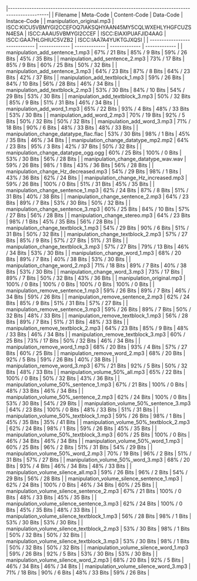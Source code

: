 |-----------------------------------------------------------------------------------------------|
| Filename                      | Meta-Code     | Content-Code  | Data-Code     | Instace-Code  |
| manipulation_original.mp3 | ISCC:KICU5VBMYGI2CCEFOQ7IAKSQHYAAN45MY5CQLWXEHLYHGFCUZSN4ESA | ISCC:AAAU5VBMYGI2CCEF | ISCC:EIAXIPUAFJID4AAG | ISCC:GAA7HLGHIUC5VZB2 | ISCC:IAA7A4YUKTGJXQSI |
| ----------------------------- | ------------- | ------------- | ------------- | ------------- |
| manipulation_add_sentence_1.mp3 | 67% / 21 Bits | 85% / 9 Bits | 59% / 26 Bits | 45% / 35 Bits |
| manipulation_add_sentence_2.mp3 | 73% / 17 Bits | 85% / 9 Bits | 60% / 25 Bits | 50% / 32 Bits |
| manipulation_add_sentence_3.mp3 | 64% / 23 Bits | 87% / 8 Bits | 64% / 23 Bits | 42% / 37 Bits |
| manipulation_add_textblock_1.mp3 | 59% / 26 Bits | 84% / 10 Bits | 56% / 28 Bits | 46% / 34 Bits |
| manipulation_add_textblock_2.mp3 | 53% / 30 Bits | 84% / 10 Bits | 54% / 29 Bits | 53% / 30 Bits |
| manipulation_add_textblock_3.mp3 | 50% / 32 Bits | 85% / 9 Bits | 51% / 31 Bits | 46% / 34 Bits |
| manipulation_add_word_1.mp3 | 65% / 22 Bits | 93% / 4 Bits | 48% / 33 Bits | 53% / 30 Bits |
| manipulation_add_word_2.mp3 | 70% / 19 Bits | 92% / 5 Bits | 50% / 32 Bits | 50% / 32 Bits |
| manipulation_add_word_3.mp3 | 71% / 18 Bits | 90% / 6 Bits | 48% / 33 Bits | 48% / 33 Bits |
| manipulation_change_datatype_flac.flac | 53% / 30 Bits | 98% / 1 Bits | 45% / 35 Bits | 46% / 34 Bits |
| manipulation_change_datatype_mp2.mp2 | 64% / 23 Bits | 95% / 3 Bits | 42% / 37 Bits | 50% / 32 Bits |
| manipulation_change_datatype_ogg.ogg | 60% / 25 Bits | 100% / 0 Bits | 53% / 30 Bits | 56% / 28 Bits |
| manipulation_change_datatype_wav.wav | 59% / 26 Bits | 98% / 1 Bits | 43% / 36 Bits | 56% / 28 Bits |
| manipulation_change_Hz_decreased.mp3 | 54% / 29 Bits | 98% / 1 Bits | 43% / 36 Bits | 62% / 24 Bits |
| manipulation_change_Hz_increased.mp3 | 59% / 26 Bits | 100% / 0 Bits | 51% / 31 Bits | 45% / 35 Bits |
| manipulation_change_sentence_1.mp3 | 62% / 24 Bits | 87% / 8 Bits | 51% / 31 Bits | 40% / 38 Bits |
| manipulation_change_sentence_2.mp3 | 64% / 23 Bits | 89% / 7 Bits | 53% / 30 Bits | 50% / 32 Bits |
| manipulation_change_sentence_3.mp3 | 60% / 25 Bits | 84% / 10 Bits | 57% / 27 Bits | 56% / 28 Bits |
| manipulation_change_stereo.mp3 | 64% / 23 Bits | 98% / 1 Bits | 45% / 35 Bits | 56% / 28 Bits |
| manipulation_change_textblock_1.mp3 | 54% / 29 Bits | 90% / 6 Bits | 51% / 31 Bits | 50% / 32 Bits |
| manipulation_change_textblock_2.mp3 | 57% / 27 Bits | 85% / 9 Bits | 57% / 27 Bits | 51% / 31 Bits |
| manipulation_change_textblock_3.mp3 | 57% / 27 Bits | 79% / 13 Bits | 46% / 34 Bits | 53% / 30 Bits |
| manipulation_change_word_1.mp3 | 68% / 20 Bits | 89% / 7 Bits | 40% / 38 Bits | 53% / 30 Bits |
| manipulation_change_word_2.mp3 | 71% / 18 Bits | 89% / 7 Bits | 40% / 38 Bits | 53% / 30 Bits |
| manipulation_change_word_3.mp3 | 73% / 17 Bits | 89% / 7 Bits | 50% / 32 Bits | 43% / 36 Bits |
| manipulation_original.mp3 | 100% / 0 Bits | 100% / 0 Bits | 100% / 0 Bits | 100% / 0 Bits |
| manipulation_remove_sentence_1.mp3 | 59% / 26 Bits | 89% / 7 Bits | 46% / 34 Bits | 59% / 26 Bits |
| manipulation_remove_sentence_2.mp3 | 62% / 24 Bits | 85% / 9 Bits | 51% / 31 Bits | 57% / 27 Bits |
| manipulation_remove_sentence_3.mp3 | 59% / 26 Bits | 89% / 7 Bits | 50% / 32 Bits | 48% / 33 Bits |
| manipulation_remove_textblock_1.mp3 | 56% / 28 Bits | 89% / 7 Bits | 51% / 31 Bits | 48% / 33 Bits |
| manipulation_remove_textblock_2.mp3 | 64% / 23 Bits | 85% / 9 Bits | 48% / 33 Bits | 46% / 34 Bits |
| manipulation_remove_textblock_3.mp3 | 60% / 25 Bits | 73% / 17 Bits | 50% / 32 Bits | 46% / 34 Bits |
| manipulation_remove_word_1.mp3 | 68% / 20 Bits | 93% / 4 Bits | 57% / 27 Bits | 60% / 25 Bits |
| manipulation_remove_word_2.mp3 | 68% / 20 Bits | 92% / 5 Bits | 59% / 26 Bits | 40% / 38 Bits |
| manipulation_remove_word_3.mp3 | 67% / 21 Bits | 92% / 5 Bits | 50% / 32 Bits | 48% / 33 Bits |
| manipulation_volume_50%_all.mp3 | 65% / 22 Bits | 100% / 0 Bits | 50% / 32 Bits | 43% / 36 Bits |
| manipulation_volume_50%_sentence_1.mp3 | 67% / 21 Bits | 100% / 0 Bits | 48% / 33 Bits | 46% / 34 Bits |
| manipulation_volume_50%_sentence_2.mp3 | 62% / 24 Bits | 100% / 0 Bits | 53% / 30 Bits | 54% / 29 Bits |
| manipulation_volume_50%_sentence_3.mp3 | 64% / 23 Bits | 100% / 0 Bits | 48% / 33 Bits | 51% / 31 Bits |
| manipulation_volume_50%_textblock_1.mp3 | 59% / 26 Bits | 98% / 1 Bits | 45% / 35 Bits | 35% / 41 Bits |
| manipulation_volume_50%_textblock_2.mp3 | 62% / 24 Bits | 98% / 1 Bits | 59% / 26 Bits | 45% / 35 Bits |
| manipulation_volume_50%_textblock_3.mp3 | 60% / 25 Bits | 100% / 0 Bits | 46% / 34 Bits | 46% / 34 Bits |
| manipulation_volume_50%_word_1.mp3 | 60% / 25 Bits | 96% / 2 Bits | 51% / 31 Bits | 54% / 29 Bits |
| manipulation_volume_50%_word_2.mp3 | 70% / 19 Bits | 96% / 2 Bits | 51% / 31 Bits | 57% / 27 Bits |
| manipulation_volume_50%_word_3.mp3 | 68% / 20 Bits | 93% / 4 Bits | 46% / 34 Bits | 48% / 33 Bits |
| manipulation_volume_silence_all.mp3 | 59% / 26 Bits | 96% / 2 Bits | 54% / 29 Bits | 56% / 28 Bits |
| manipulation_volume_silence_sentence_1.mp3 | 62% / 24 Bits | 100% / 0 Bits | 46% / 34 Bits | 60% / 25 Bits |
| manipulation_volume_silence_sentence_2.mp3 | 67% / 21 Bits | 100% / 0 Bits | 48% / 33 Bits | 45% / 35 Bits |
| manipulation_volume_silence_sentence_3.mp3 | 62% / 24 Bits | 100% / 0 Bits | 45% / 35 Bits | 48% / 33 Bits |
| manipulation_volume_silence_textblock_1.mp3 | 56% / 28 Bits | 98% / 1 Bits | 53% / 30 Bits | 53% / 30 Bits |
| manipulation_volume_silence_textblock_2.mp3 | 53% / 30 Bits | 98% / 1 Bits | 50% / 32 Bits | 50% / 32 Bits |
| manipulation_volume_silence_textblock_3.mp3 | 53% / 30 Bits | 98% / 1 Bits | 50% / 32 Bits | 50% / 32 Bits |
| manipulation_volume_silence_word_1.mp3 | 59% / 26 Bits | 92% / 5 Bits | 53% / 30 Bits | 53% / 30 Bits |
| manipulation_volume_silence_word_2.mp3 | 68% / 20 Bits | 92% / 5 Bits | 46% / 34 Bits | 46% / 34 Bits |
| manipulation_volume_silence_word_3.mp3 | 71% / 18 Bits | 90% / 6 Bits | 48% / 33 Bits | 59% / 26 Bits |
